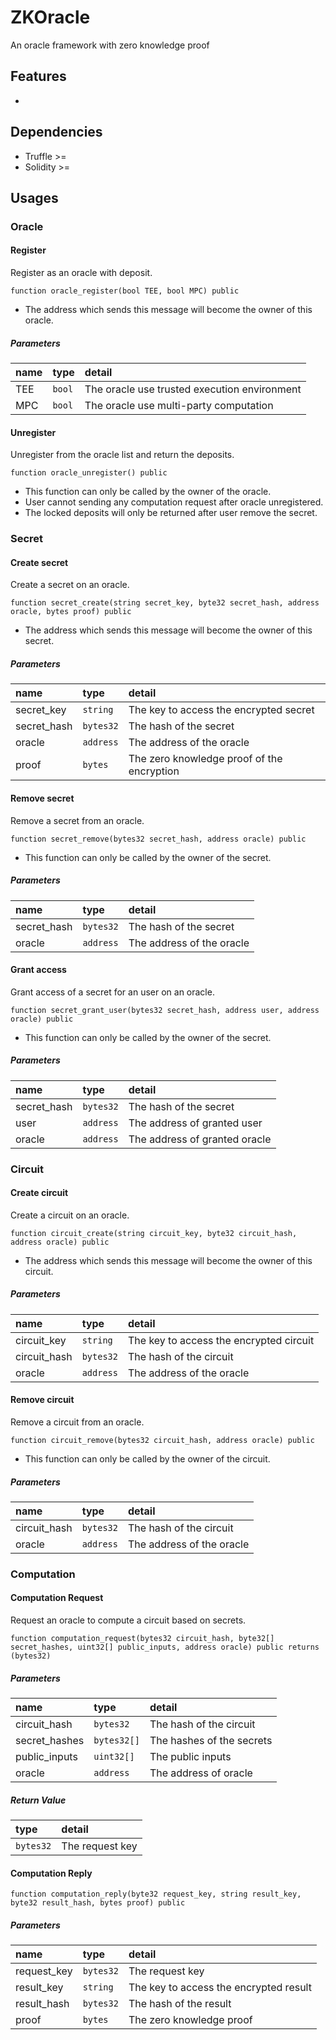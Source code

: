 # ZKOracle
An oracle framework with zero knowledge proof

## Features

* 

## Dependencies

* Truffle >=
* Solidity >=

## Usages

### Oracle

#### Register
Register as an oracle with deposit.

`function oracle_register(bool TEE, bool MPC) public`

* The address which sends this message will become the owner of this oracle.

##### Parameters

| name | type | detail |
| :-- | :-- | :-- |
| TEE | `bool` | The oracle use trusted execution environment |
| MPC | `bool` | The oracle use multi-party computation |

#### Unregister
Unregister from the oracle list and return the deposits.

`function oracle_unregister() public`

* This function can only be called by the owner of the oracle.
* User cannot sending any computation request after oracle unregistered.
* The locked deposits will only be returned after user remove the secret.

### Secret

#### Create secret
Create a secret on an oracle.

`function secret_create(string secret_key, byte32 secret_hash, address oracle, bytes proof) public`

* The address which sends this message will become the owner of this secret.

##### Parameters

| name | type | detail |
| :-- | :-- | :-- |
| secret_key | `string` | The key to access the encrypted secret |
| secret_hash | `bytes32` | The hash of the secret |
| oracle | `address` | The address of the oracle |
| proof | `bytes` | The zero knowledge proof of the encryption |

#### Remove secret
Remove a secret from an oracle.

`function secret_remove(bytes32 secret_hash, address oracle) public`

* This function can only be called by the owner of the secret.

##### Parameters

| name | type | detail |
| :-- | :-- | :-- |
| secret_hash | `bytes32` | The hash of the secret |
| oracle | `address` | The address of the oracle |

#### Grant access
Grant access of a secret for an user on an oracle.

`function secret_grant_user(bytes32 secret_hash, address user, address oracle) public`

* This function can only be called by the owner of the secret.

##### Parameters

| name | type | detail |
| :-- | :-- | :-- |
| secret_hash | `bytes32` | The hash of the secret |
| user | `address` | The address of granted user |
| oracle | `address` | The address of granted oracle |

### Circuit

#### Create circuit
Create a circuit on an oracle.

`function circuit_create(string circuit_key, byte32 circuit_hash, address oracle) public`

* The address which sends this message will become the owner of this circuit.

##### Parameters

| name | type | detail |
| :-- | :-- | :-- |
| circuit_key | `string` | The key to access the encrypted circuit |
| circuit_hash | `bytes32` | The hash of the circuit |
| oracle | `address` | The address of the oracle |

#### Remove circuit
Remove a circuit from an oracle.

`function circuit_remove(bytes32 circuit_hash, address oracle) public`

* This function can only be called by the owner of the circuit.

##### Parameters

| name | type | detail |
| :-- | :-- | :-- |
| circuit_hash | `bytes32` | The hash of the circuit |
| oracle | `address` | The address of the oracle |

### Computation

#### Computation Request
Request an oracle to compute a circuit based on secrets.

`function computation_request(bytes32 circuit_hash, byte32[] secret_hashes, uint32[] public_inputs, address oracle) public returns (bytes32)`

##### Parameters

| name | type | detail |
| :-- | :-- | :-- |
| circuit_hash | `bytes32` | The hash of the circuit |
| secret_hashes | `bytes32[]` | The hashes of the secrets |
| public_inputs | `uint32[]` | The public inputs |
| oracle | `address` | The address of oracle |

##### Return Value

| type | detail |
| :-- | :-- |
| `bytes32` | The request key |

#### Computation Reply

`function computation_reply(byte32 request_key, string result_key, byte32 result_hash, bytes proof) public`

##### Parameters

| name | type | detail |
| :-- | :-- | :-- |
| request_key | `bytes32` | The request key |
| result_key | `string` | The key to access the encrypted result |
| result_hash | `bytes32` | The hash of the result |
| proof | `bytes` | The zero knowledge proof |

<!--
### Return values

| name | detail |
| :-- | :-- |
| SUCCESS | The operation successfully |
| EACCESS |  |

##### Return Value

| type | detail |
| :-- | :-- |
| `uint8` | Success or not |
-->
